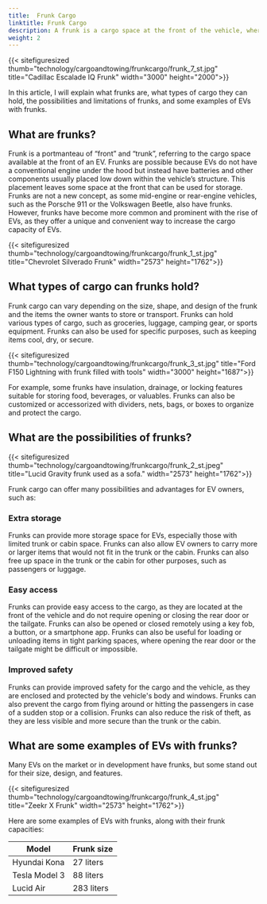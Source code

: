 ```yaml
---
title:  Frunk Cargo
linktitle: Frunk Cargo
description: A frunk is a cargo space at the front of the vehicle, where the internal combustion engine would typically be. Frunks can offer many benefits, such as extra storage, easy access, and improved safety.
weight: 2
---
```

<!-- markdownlint-disable MD033 -->

{{< sitefiguresized thumb="technology/cargoandtowing/frunkcargo/frunk_7_st.jpg" title="Cadillac Escalade IQ  Frunk" width="3000" height="2000">}}

In this article, I will explain what frunks are, what types of cargo they can hold, the possibilities and limitations of frunks, and some examples of EVs with frunks.

## What are frunks?

Frunk is a portmanteau of “front” and “trunk”, referring to the cargo space available at the front of an EV. Frunks are possible because EVs do not have a conventional engine under the hood but instead have batteries and other components usually placed low down within the vehicle’s structure. This placement leaves some space at the front that can be used for storage. Frunks are not a new concept, as some mid-engine or rear-engine vehicles, such as the Porsche 911 or the Volkswagen Beetle, also have frunks. However, frunks have become more common and prominent with the rise of EVs, as they offer a unique and convenient way to increase the cargo capacity of EVs.

{{< sitefiguresized thumb="technology/cargoandtowing/frunkcargo/frunk_1_st.jpg" title="Chevrolet Silverado Frunk" width="2573" height="1762">}}

## What types of cargo can frunks hold?

Frunk cargo can vary depending on the size, shape, and design of the frunk and the items the owner wants to store or transport. Frunks can hold various types of cargo, such as groceries, luggage, camping gear, or sports equipment.  Frunks can also be used for specific purposes, such as keeping items cool, dry, or secure.

{{< sitefiguresized thumb="technology/cargoandtowing/frunkcargo/frunk_3_st.jpg" title="Ford F150 Lightning with frunk filled with tools" width="3000" height="1687">}}

For example, some frunks have insulation, drainage, or locking features suitable for storing food, beverages, or valuables. Frunks can also be customized or accessorized with dividers, nets, bags, or boxes to organize and protect the cargo.

## What are the possibilities of frunks?

{{< sitefiguresized thumb="technology/cargoandtowing/frunkcargo/frunk_2_st.jpeg" title="Lucid Gravity frunk used as a sofa." width="2573" height="1762">}}

Frunk cargo can offer many possibilities and advantages for EV owners, such as:

### Extra storage

Frunks can provide more storage space for EVs, especially those with limited trunk or cabin space. Frunks can also allow EV owners to carry more or larger items that would not fit in the trunk or the cabin. Frunks can also free up space in the trunk or the cabin for other purposes, such as passengers or luggage.

### Easy access

Frunks can provide easy access to the cargo, as they are located at the front of the vehicle and do not require opening or closing the rear door or the tailgate. Frunks can also be opened or closed remotely using a key fob, a button, or a smartphone app. Frunks can also be useful for loading or unloading items in tight parking spaces, where opening the rear door or the tailgate might be difficult or impossible.

### Improved safety

Frunks can provide improved safety for the cargo and the vehicle, as they are enclosed and protected by the vehicle's body and windows. Frunks can also prevent the cargo from flying around or hitting the passengers in case of a sudden stop or a collision. Frunks can also reduce the risk of theft, as they are less visible and more secure than the trunk or the cabin.

## What are some examples of EVs with frunks?

Many EVs on the market or in development have frunks, but some stand out for their size, design, and features.

{{< sitefiguresized thumb="technology/cargoandtowing/frunkcargo/frunk_4_st.jpg" title="Zeekr X Frunk" width="2573" height="1762">}}

 Here are some examples of EVs with frunks, along with their frunk capacities:

<table class="table table-striped">
<thead>
    <tr>
        <th>Model</th>
        <th>Frunk size</th>
   </tr>
</thead>
<tbody>
<tr>
    <td>Hyundai Kona</td>
    <td>27 liters</td>
</tr>
<tr>
    <td>Tesla Model 3</td>
    <td>88 liters</td>
</tr>
<tr>
    <td>Lucid Air</td>
    <td>283 liters</td>
</tr>
</tbody>
</table>
